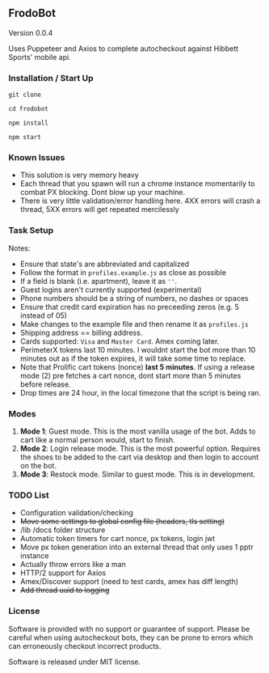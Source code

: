 ## FrodoBot

Version 0.0.4

Uses Puppeteer and Axios to complete autocheckout against Hibbett Sports' mobile api.


### Installation / Start Up

`git clone`

`cd frodobot`

`npm install`

`npm start`

### Known Issues

* This solution is very memory heavy
* Each thread that you spawn will run a chrome instance momentarily to combat PX blocking. Dont blow up your machine.
* There is very little validation/error handling here. 4XX errors will crash a thread, 5XX errors will get repeated mercilessly



### Task Setup

Notes:

* Ensure that state's are abbreviated and capitalized
* Follow the format in  `profiles.example.js` as close as possible
* If a field is blank (i.e. apartment), leave it as `''`.
* Guest logins aren't currently supported (experimental)
* Phone numbers should be a string of numbers, no dashes or spaces
* Ensure that credit card expiration has no preceeding zeros (e.g. 5 instead of 05)
* Make changes to the example file and then rename it as `profiles.js`
* Shipping address == billing address.
* Cards supported: `Visa` and `Master Card`. Amex coming later.
* PerimeterX tokens last 10 minutes. I wouldnt start the bot more than 10 minutes out as if the token expires, it will take some time to replace.
* Note that Prolific cart tokens (nonce) **last 5 minutes**. If using a release mode (2) pre fetches a cart nonce, dont start more than 5 minutes before release.
* Drop times are 24 hour, in the local timezone that the script is being ran.


### Modes

1) **Mode 1**: Guest mode. This is the most vanilla usage of the bot. Adds to cart like a normal person would, start to finish.
2) **Mode 2**: Login release mode. This is the most powerful option. Requires the shoes to be added to the cart via desktop and then login to account on the bot.
3) **Mode 3**: Restock mode. Similar to guest mode. This is in development.


### TODO List

* Configuration validation/checking
* ~~Move some settings to global config file (headers, tls setting)~~
* /lib /docs folder structure
* Automatic token timers for cart nonce, px tokens, login jwt
* Move px token generation into an external thread that only uses 1 pptr instance
* Actually throw errors like a man
* HTTP/2 support for Axios
* Amex/Discover support (need to test cards, amex has diff length)
* ~~Add thread uuid to logging~~

### License

Software is provided with no support or guarantee of support. 
Please be careful when using autocheckout bots, they can be prone to errors which can
erroneously checkout incorrect products.

Software is released under MIT license.